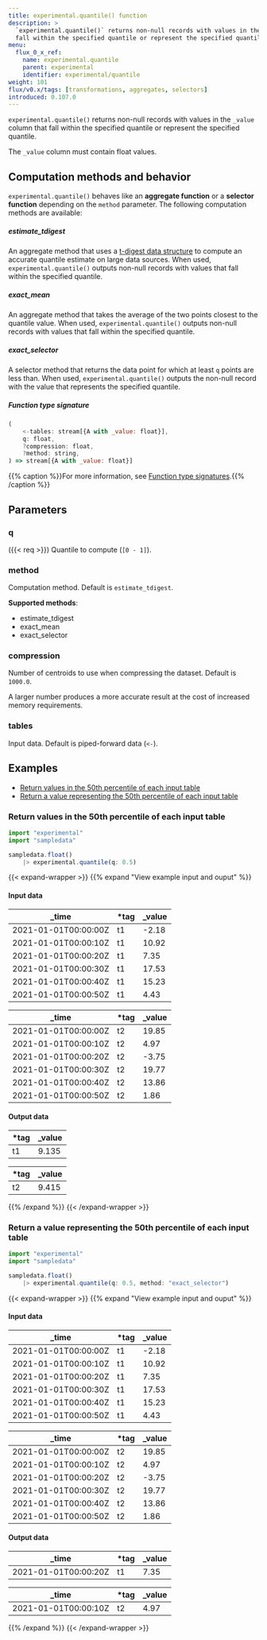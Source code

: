 ```yaml
---
title: experimental.quantile() function
description: >
  `experimental.quantile()` returns non-null records with values in the `_value` column that
  fall within the specified quantile or represent the specified quantile.
menu:
  flux_0_x_ref:
    name: experimental.quantile
    parent: experimental
    identifier: experimental/quantile
weight: 101
flux/v0.x/tags: [transformations, aggregates, selectors]
introduced: 0.107.0
---
```


<!------------------------------------------------------------------------------

IMPORTANT: This page was generated from comments in the Flux source code. Any
edits made directly to this page will be overwritten the next time the
documentation is generated. 

To make updates to this documentation, update the function comments above the
function definition in the Flux source code:

https://github.com/influxdata/flux/blob/master/stdlib/experimental/experimental.flux#L879-L884

Contributing to Flux: https://github.com/influxdata/flux#contributing
Fluxdoc syntax: https://github.com/influxdata/flux/blob/master/docs/fluxdoc.md

------------------------------------------------------------------------------->

`experimental.quantile()` returns non-null records with values in the `_value` column that
fall within the specified quantile or represent the specified quantile.

The `_value` column must contain float values.

## Computation methods and behavior
`experimental.quantile()` behaves like an **aggregate function** or a
**selector function** depending on the `method` parameter.
The following computation methods are available:

##### estimate_tdigest
An aggregate method that uses a [t-digest data structure](https://github.com/tdunning/t-digest)
to compute an accurate quantile estimate on large data sources.
When used, `experimental.quantile()` outputs non-null records with values
that fall within the specified quantile.

##### exact_mean
An aggregate method that takes the average of the two points closest to the quantile value.
When used, `experimental.quantile()` outputs non-null records with values
that fall within the specified quantile.

##### exact_selector
A selector method that returns the data point for which at least `q` points are less than.
When used, `experimental.quantile()` outputs the non-null record with the
value that represents the specified quantile.

##### Function type signature

```js
(
    <-tables: stream[{A with _value: float}],
    q: float,
    ?compression: float,
    ?method: string,
) => stream[{A with _value: float}]
```

{{% caption %}}For more information, see [Function type signatures](/flux/v0.x/function-type-signatures/).{{% /caption %}}

## Parameters

### q
({{< req >}})
Quantile to compute (`[0 - 1]`).



### method

Computation method. Default is `estimate_tdigest`.

**Supported methods**:
- estimate_tdigest
- exact_mean
- exact_selector

### compression

Number of centroids to use when compressing the dataset.
Default is `1000.0`.

A larger number produces a more accurate result at the cost of increased
memory requirements.

### tables

Input data. Default is piped-forward data (`<-`).




## Examples

- [Return values in the 50th percentile of each input table](#return-values-in-the-50th-percentile-of-each-input-table)
- [Return a value representing the 50th percentile of each input table](#return-a-value-representing-the-50th-percentile-of-each-input-table)

### Return values in the 50th percentile of each input table

```js
import "experimental"
import "sampledata"

sampledata.float()
    |> experimental.quantile(q: 0.5)

```

{{< expand-wrapper >}}
{{% expand "View example input and ouput" %}}

#### Input data

| _time                | *tag | _value  |
| -------------------- | ---- | ------- |
| 2021-01-01T00:00:00Z | t1   | -2.18   |
| 2021-01-01T00:00:10Z | t1   | 10.92   |
| 2021-01-01T00:00:20Z | t1   | 7.35    |
| 2021-01-01T00:00:30Z | t1   | 17.53   |
| 2021-01-01T00:00:40Z | t1   | 15.23   |
| 2021-01-01T00:00:50Z | t1   | 4.43    |

| _time                | *tag | _value  |
| -------------------- | ---- | ------- |
| 2021-01-01T00:00:00Z | t2   | 19.85   |
| 2021-01-01T00:00:10Z | t2   | 4.97    |
| 2021-01-01T00:00:20Z | t2   | -3.75   |
| 2021-01-01T00:00:30Z | t2   | 19.77   |
| 2021-01-01T00:00:40Z | t2   | 13.86   |
| 2021-01-01T00:00:50Z | t2   | 1.86    |


#### Output data

| *tag | _value  |
| ---- | ------- |
| t1   | 9.135   |

| *tag | _value  |
| ---- | ------- |
| t2   | 9.415   |

{{% /expand %}}
{{< /expand-wrapper >}}

### Return a value representing the 50th percentile of each input table

```js
import "experimental"
import "sampledata"

sampledata.float()
    |> experimental.quantile(q: 0.5, method: "exact_selector")

```

{{< expand-wrapper >}}
{{% expand "View example input and ouput" %}}

#### Input data

| _time                | *tag | _value  |
| -------------------- | ---- | ------- |
| 2021-01-01T00:00:00Z | t1   | -2.18   |
| 2021-01-01T00:00:10Z | t1   | 10.92   |
| 2021-01-01T00:00:20Z | t1   | 7.35    |
| 2021-01-01T00:00:30Z | t1   | 17.53   |
| 2021-01-01T00:00:40Z | t1   | 15.23   |
| 2021-01-01T00:00:50Z | t1   | 4.43    |

| _time                | *tag | _value  |
| -------------------- | ---- | ------- |
| 2021-01-01T00:00:00Z | t2   | 19.85   |
| 2021-01-01T00:00:10Z | t2   | 4.97    |
| 2021-01-01T00:00:20Z | t2   | -3.75   |
| 2021-01-01T00:00:30Z | t2   | 19.77   |
| 2021-01-01T00:00:40Z | t2   | 13.86   |
| 2021-01-01T00:00:50Z | t2   | 1.86    |


#### Output data

| _time                | *tag | _value  |
| -------------------- | ---- | ------- |
| 2021-01-01T00:00:20Z | t1   | 7.35    |

| _time                | *tag | _value  |
| -------------------- | ---- | ------- |
| 2021-01-01T00:00:10Z | t2   | 4.97    |

{{% /expand %}}
{{< /expand-wrapper >}}
